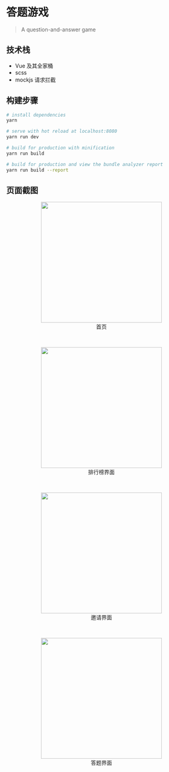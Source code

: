 # 答题游戏

> A question-and-answer game

## 技术栈

- Vue 及其全家桶
- scss
- mockjs 请求拦截

## 构建步骤

```bash
# install dependencies
yarn

# serve with hot reload at localhost:8080
yarn run dev

# build for production with minification
yarn run build

# build for production and view the bundle analyzer report
yarn run build --report
```

## 页面截图

<figure align="center">
	<img src="./preview/screenshot1.png" width="320"/>
	<figcaption>首页</figcaption>
</figure>

<br>

<figure align="center">
	<img src="./preview/screenshot2.png" width="320"/>
	<figcaption>排行榜界面</figcaption>
</figure>

<br>

<figure align="center">
	<img src="./preview/screenshot3.png" width="320"/>
	<figcaption>邀请界面</figcaption>
</figure>

<br>

<figure align="center">
	<img src="./preview/screenshot4.png" width="320"/>
	<figcaption>答题界面</figcaption>
</figure>
